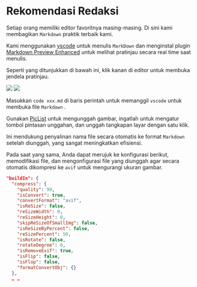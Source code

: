 # Rekomendasi Redaksi

Setiap orang memiliki editor favoritnya masing-masing. Di sini kami membagikan `Markdown` praktik terbaik kami.

Kami menggunakan [vscode](https://code.visualstudio.com/) untuk menulis `MarkDown` dan menginstal plugin [Markdown Preview Enhanced](https://marketplace.visualstudio.com/items?itemName=shd101wyy.markdown-preview-enhanced) untuk melihat pratinjau secara real time saat menulis.

Seperti yang ditunjukkan di bawah ini, klik kanan di editor untuk membuka jendela pratinjau.

![](https://p.3ti.site/1720775216.avif)
![](https://p.3ti.site/1720775043.avif)

Masukkan `code xxx.md` di baris perintah untuk memanggil `vscode` untuk membuka file `Markdown` .

Gunakan [PicList](https://github.com/Kuingsmile/PicList) untuk mengunggah gambar, ingatlah untuk mengatur tombol pintasan unggahan, dan unggah tangkapan layar dengan satu klik.

Ini mendukung penyalinan nama file secara otomatis ke format `Markdown` setelah diunggah, yang sangat meningkatkan efisiensi.

Pada saat yang sama, Anda dapat merujuk ke konfigurasi berikut, memodifikasi file, dan mengonfigurasi file yang diunggah agar secara otomatis dikompresi ke `avif` untuk mengurangi ukuran gambar.

```json
"buildIn": {
  "compress": {
    "quality": 99,
    "isConvert": true,
    "convertFormat": "avif",
    "isReSize": false,
    "reSizeWidth": 0,
    "reSizeHeight": 0,
    "skipReSizeOfSmallImg": false,
    "isReSizeByPercent": false,
    "reSizePercent": 50,
    "isRotate": false,
    "rotateDegree": 0,
    "isRemoveExif": true,
    "isFlip": false,
    "isFlop": false,
    "formatConvertObj": {}
  },
  … …
```